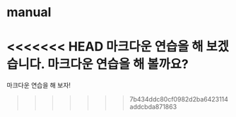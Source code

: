 # manual
<<<<<<< HEAD
마크다운 연습을 해 보겠습니다.
마크다운 연습을 해 볼까요?
=======
마크다운 연습을 해 보자!
>>>>>>> 7b434ddc80cf0982d2ba6423114addcbda871863
